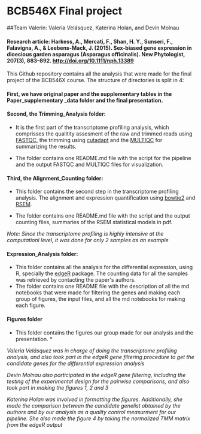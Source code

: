 # BCB546X Final project
##Team Valerin: Valeria Velásquez, Katerina Holan, and Devin Molnau
#### Research article: Harkess, A., Mercati, F., Shan, H. Y., Sunseri, F., Falavigna, A., & Leebens-Mack, J. (2015). Sex-biased gene expression in dioecious garden asparagus (Asparagus officinalis). New Phytologist, 207(3), 883–892. http://doi.org/10.1111/nph.13389

This Github repository contains all the analysis that were made for the final project of the BCB546X course. The structure of directories is split in 4: 

#### First, we have original paper and the supplementary tables in the Paper_supplementary _data folder and the final presentation.

#### Second, the Trimming_Analysis folder: 

* It is the first part of the transcriptome profiling analysis, which comprisses the qualitity assesment of the raw and trimmed reads using [FASTQC](https://wiki.hpcc.msu.edu/display/Bioinfo/FastQC+Tutorial), the trimming using [cutadapt](https://github.com/marcelm/cutadapt) and the [MULTIQC](http://multiqc.info/) for summarizing the results.

* The folder  contains one README.md file with the script for the pipeline and the output FASTQC and MULTIQC files for visualization. 

#### Third, the Alignment_Counting folder: 

* This folder contains the second step in the transcriptome profiling analysis. The alignment and expression quantification using [bowtie2](http://bowtie-bio.sourceforge.net/bowtie2/index.shtml) and [RSEM](https://github.com/deweylab/RSEM). 

* The folder contains one README.md file with the script and the output counting files, summaries of the RSEM statistical models in pdf.

*Note: Since the transcriptome profiling is highly intensive at the computationl level, it was done for only 2 samples as an example*
  
#### Expression_Analysis folder: 

* This folder contains all the analysis for the differential expression, using R, specially the [edgeR](http://bioconductor.org/packages/release/bioc/html/edgeR.html) package. The counting data for all the samples was retrieved by contacting the paper's authors.
* The folder contains one README file with the description of all the md notebooks that were made for filtering the genes and making each group of figures, the input files, and all the md notebooks for making each figure.

#### Figures folder

* This folder contains the figures our group made for our analysis and the presentation.
	* 



*Valeria Velásquez was in charge of doing the transcriptome profiling analysis, and also took part in the edgeR gene filtering procedure to get the candidate genes for the differential expression analysis*

*Devin Molnau also participated in the edgeR gene filtering, including the testing of the experimental design for the pairwise comparisons, and also took part in making the figures 1, 2 and 3*

*Katerina Holan was involved in formatting the figures. Additionally, she made the comparison between the candidate genelist obtained by the authors and by our analysis as a quality control measurment for our pipeline. She also made the figure 4 by taking the normalized TMM matrix from the edgeR output*

